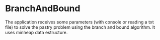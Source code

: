# BranchAndBound

The application receives some parameters (with console or reading a txt file) to solve the pastry problem using the branch and bound algorithm. It uses minheap data estructure. 
